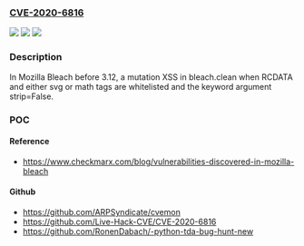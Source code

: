 ### [CVE-2020-6816](https://cve.mitre.org/cgi-bin/cvename.cgi?name=CVE-2020-6816)
![](https://img.shields.io/static/v1?label=Product&message=Mozilla%20Bleach&color=blue)
![](https://img.shields.io/static/v1?label=Version&message=%3C%3D3.11%20&color=brightgreen)
![](https://img.shields.io/static/v1?label=Vulnerability&message=mutation%20XSS&color=brightgreen)

### Description

In Mozilla Bleach before 3.12, a mutation XSS in bleach.clean when RCDATA and either svg or math tags are whitelisted and the keyword argument strip=False.

### POC

#### Reference
- https://www.checkmarx.com/blog/vulnerabilities-discovered-in-mozilla-bleach

#### Github
- https://github.com/ARPSyndicate/cvemon
- https://github.com/Live-Hack-CVE/CVE-2020-6816
- https://github.com/RonenDabach/-python-tda-bug-hunt-new

